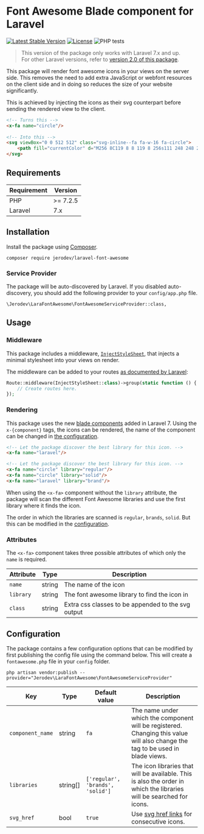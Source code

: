 # Font Awesome Blade component for Laravel
[![Latest Stable Version](https://poser.pugx.org/jerodev/laravel-font-awesome/v/stable)](https://packagist.org/packages/jerodev/laravel-font-awesome)
[![License](https://poser.pugx.org/jerodev/laravel-font-awesome/license)](https://packagist.org/packages/jerodev/laravel-font-awesome)
![PHP tests](https://github.com/jerodev/laravel-font-awesome/workflows/php%20tests/badge.svg)

> This version of the package only works with Laravel 7.x and up.<br />
> For other Laravel versions, refer to [version 2.0 of this package](readme_old.md).

This package will render font awesome icons in your views on the server side. This removes the need to add extra JavaScript or webfont resources on the client side and in doing so reduces the size of your website significantly.

This is achieved by injecting the icons as their svg counterpart before sending the rendered view to the client.

```html
<!-- Turns this -->
<x-fa name="circle"/>
  
<!-- Into this -->
<svg viewBox="0 0 512 512" class="svg-inline--fa fa-w-16 fa-circle">
    <path fill="currentColor" d="M256 8C119 8 8 119 8 256s111 248 248 248 248-111 248-248S393 8 256 8z"/>
</svg>
```

## Requirements

| Requirement | Version |
| --- | --- |
| PHP | >= 7.2.5 |
| Laravel | 7.x |

## Installation

Install the package using [Composer](https://getcomposer.org/).

    composer require jerodev/laravel-font-awesome

### Service Provider

The package will be auto-discovered by Laravel. If you disabled auto-discovery, you should add the following provider to your `config/app.php` file.

    \Jerodev\LaraFontAwesome\FontAwesomeServiceProvider::class,

## Usage

### Middleware

This package includes a middleware, [`InjectStyleSheet`](src/Middleware/InjectStyleSheet.php), that injects a minimal stylesheet into your views on render.

The middleware can be added to your routes [as documented by Laravel](https://laravel.com/docs/master/middleware#assigning-middleware-to-routes):

```php
Route::middleware(InjectStyleSheet::class)->group(static function () {
    // Create routes here.
});
```

### Rendering

This package uses the new [blade components](https://laravel.com/docs/7.x/blade#components) added in Laravel 7.
Using the `x-{component}` tags, the icons can be rendered, the name of the component can be changed in [the configuration](#configuration).

```html
<!-- Let the package discover the best library for this icon. -->
<x-fa name="laravel"/>

<!-- Let the package discover the best library for this icon. -->
<x-fa name="circle" library="regular"/>
<x-fa name="circle" library="solid"/>
<x-fa name="laravel" library="brand"/>
```

When using the `<x-fa>` component without the `library` attribute, the package will scan the different Font Awesome libraries and use the first library where it finds the icon.

The order in which the libraries are scanned is `regular`, `brands`, `solid`. But this can be modified in the [configuration](#configuration).

### Attributes

The `<x-fa>` component takes three possible attributes of which only the `name` is required.

| Attribute  | Type | Description |
| --- | --- | --- |
| `name` | string | The name of the icon |
| `library` | string | The font awesome library to find the icon in |
| `class` | string | Extra css classes to be appended to the svg output |

## Configuration

The package contains a few configuration options that can be modified by first publishing the config file using the command below. This will create a `fontawesome.php` file in your `config` folder.

    php artisan vendor:publish --provider="Jerodev\LaraFontAwesome\FontAwesomeServiceProvider"

| Key  | Type | Default value | Description |
| --- | --- | --- | --- |
| `component_name` | string  | `fa` | The name under which the component will be registered. Changing this value will also change the tag to be used in blade views. |
| `libraries` | string[]  | `['regular', 'brands', 'solid']` | The icon libraries that will be available. This is also the order in which the libraries will be searched for icons. |
| `svg_href` | bool| `true` | Use [svg href links](https://developer.mozilla.org/en-US/docs/Web/SVG/Attribute/href#use) for consecutive icons. |
